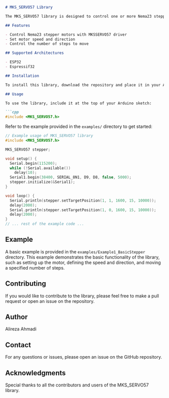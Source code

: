 ```markdown
# MKS_SERVO57 Library

The MKS_SERVO57 library is designed to control one or more Nema23 stepper motors using the MKSSERVO57 driver from an Arduino device. It provides an easy-to-use interface for controlling the motion of the stepper motor, including setting the speed, direction, and number of steps.

## Features

- Control Nema23 stepper motors with MKSSERVO57 driver
- Set motor speed and direction
- Control the number of steps to move

## Supported Architectures

- ESP32
- Espressif32

## Installation

To install this library, download the repository and place it in your Arduino `libraries` folder, or use the Arduino Library Manager to search for `MKS_SERVO57` and install it directly.

## Usage

To use the library, include it at the top of your Arduino sketch:

```cpp
#include <MKS_SERVO57.h>
```

Refer to the example provided in the `examples/` directory to get started:

```cpp
// Example usage of MKS_SERVO57 library
#include <MKS_SERVO57.h>

MKS_SERVO57 stepper;

void setup() {
  Serial.begin(115200);
  while (!Serial.available())
    delay(10);
  Serial1.begin(38400, SERIAL_8N1, D9, D8, false, 5000);
  stepper.initialize(&Serial1);
}

void loop() {
  Serial.println(stepper.setTargetPosition(1, 1, 1600, 15, 10000));
  delay(2000);
  Serial.println(stepper.setTargetPosition(1, 0, 1600, 15, 10000));
  delay(2000);
}
// ... rest of the example code ...
```

## Example

A basic example is provided in the `examples/Example1_BasicStepper` directory. This example demonstrates the basic functionality of the library, such as setting up the motor, defining the speed and direction, and moving a specified number of steps.

## Contributing

If you would like to contribute to the library, please feel free to make a pull request or open an issue on the repository.

## Author

Alireza Ahmadi

## Contact

For any questions or issues, please open an issue on the GitHub repository.

## Acknowledgments

Special thanks to all the contributors and users of the MKS_SERVO57 library.
```

